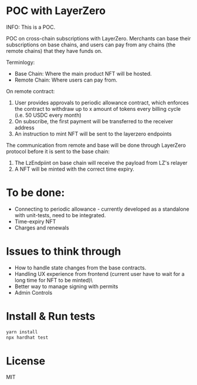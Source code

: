 # POC with LayerZero

INFO: This is a POC.

POC on cross-chain subscriptions with LayerZero. Merchants can base their subscriptions on base chains, and users can pay from any chains (the remote chains) that they have funds on.

Terminlogy:
* Base Chain: Where the main product NFT will be hosted. 
* Remote Chain: Where users can pay from.

On remote contract: 
1. User provides approvals to periodic allowance contract, which enforces the contract to withdraw up to x amount of tokens every billing cycle (i.e. 50 USDC every month)
2. On subscribe, the first payment will be transferred to the receiver address
3. An instruction to mint NFT will be sent to the layerzero endpoints

The communication from remote and base will be done through LayerZero protocol before it is sent to the base chain:
1. The LzEndpiint on base chain will receive the payload from LZ's relayer
2. A NFT will be minted with the correct time expiry.

# To be done: 
* Connecting to periodic allowance - currently developed as a standalone with unit-tests, need to be integrated.
* Time-expiry NFT
* Charges and renewals

# Issues to think through
* How to handle state changes from the base contracts. 
* Handling UX experience from frontend (current user have to wait for a long time for NFT to be minted)\
* Better way to manage signing with permits
* Admin Controls


# Install & Run tests

```bash
yarn install
npx hardhat test 
```

# License
MIT